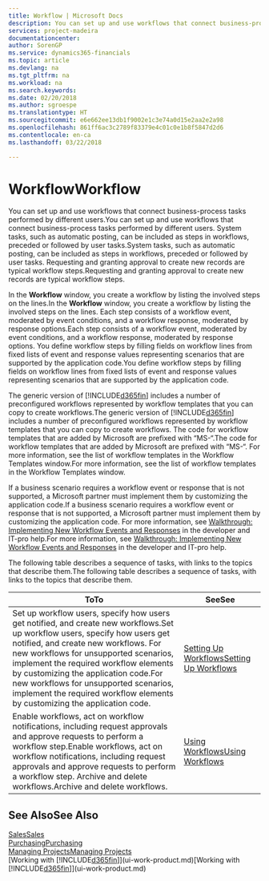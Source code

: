 ```yaml
---
title: Workflow | Microsoft Docs
description: You can set up and use workflows that connect business-process tasks performed by different users. System tasks, such as automatic posting, can be included as steps in workflows, preceded or followed by user tasks. Requesting and granting approval to create new records are typical workflow steps.
services: project-madeira
documentationcenter: 
author: SorenGP
ms.service: dynamics365-financials
ms.topic: article
ms.devlang: na
ms.tgt_pltfrm: na
ms.workload: na
ms.search.keywords: 
ms.date: 02/20/2018
ms.author: sgroespe
ms.translationtype: HT
ms.sourcegitcommit: e6e662ee13db1f9002e1c3e74a0d15e2aa2e2a98
ms.openlocfilehash: 861ff6ac3c2789f83379e4c01c0e1b8f5847d2d6
ms.contentlocale: en-ca
ms.lasthandoff: 03/22/2018

---
```

# <a name="workflow"></a><span data-ttu-id="f08ad-105">Workflow</span><span class="sxs-lookup"><span data-stu-id="f08ad-105">Workflow</span></span>
<span data-ttu-id="f08ad-106">You can set up and use workflows that connect business-process tasks performed by different users.</span><span class="sxs-lookup"><span data-stu-id="f08ad-106">You can set up and use workflows that connect business-process tasks performed by different users.</span></span> <span data-ttu-id="f08ad-107">System tasks, such as automatic posting, can be included as steps in workflows, preceded or followed by user tasks.</span><span class="sxs-lookup"><span data-stu-id="f08ad-107">System tasks, such as automatic posting, can be included as steps in workflows, preceded or followed by user tasks.</span></span> <span data-ttu-id="f08ad-108">Requesting and granting approval to create new records are typical workflow steps.</span><span class="sxs-lookup"><span data-stu-id="f08ad-108">Requesting and granting approval to create new records are typical workflow steps.</span></span>  

 <span data-ttu-id="f08ad-109">In the **Workflow** window, you create a workflow by listing the involved steps on the lines.</span><span class="sxs-lookup"><span data-stu-id="f08ad-109">In the **Workflow** window, you create a workflow by listing the involved steps on the lines.</span></span> <span data-ttu-id="f08ad-110">Each step consists of a workflow event, moderated by event conditions, and a workflow response, moderated by response options.</span><span class="sxs-lookup"><span data-stu-id="f08ad-110">Each step consists of a workflow event, moderated by event conditions, and a workflow response, moderated by response options.</span></span> <span data-ttu-id="f08ad-111">You define workflow steps by filling fields on workflow lines from fixed lists of event and response values representing scenarios that are supported by the application code.</span><span class="sxs-lookup"><span data-stu-id="f08ad-111">You define workflow steps by filling fields on workflow lines from fixed lists of event and response values representing scenarios that are supported by the application code.</span></span>  

 <span data-ttu-id="f08ad-112">The generic version of [!INCLUDE[d365fin](includes/d365fin_md.md)] includes a number of preconfigured workflows represented by workflow templates that you can copy to create workflows.</span><span class="sxs-lookup"><span data-stu-id="f08ad-112">The generic version of [!INCLUDE[d365fin](includes/d365fin_md.md)] includes a number of preconfigured workflows represented by workflow templates that you can copy to create workflows.</span></span> <span data-ttu-id="f08ad-113">The code for workflow templates that are added by Microsoft are prefixed with “MS-“.</span><span class="sxs-lookup"><span data-stu-id="f08ad-113">The code for workflow templates that are added by Microsoft are prefixed with “MS-“.</span></span> <span data-ttu-id="f08ad-114">For more information, see the list of workflow templates in the Workflow Templates window.</span><span class="sxs-lookup"><span data-stu-id="f08ad-114">For more information, see the list of workflow templates in the Workflow Templates window.</span></span>  

 <span data-ttu-id="f08ad-115">If a business scenario requires a workflow event or response that is not supported, a Microsoft partner must implement them by customizing the application code.</span><span class="sxs-lookup"><span data-stu-id="f08ad-115">If a business scenario requires a workflow event or response that is not supported, a Microsoft partner must implement them by customizing the application code.</span></span> <span data-ttu-id="f08ad-116">For more information, see [Walkthrough: Implementing New Workflow Events and Responses](/dynamics-nav/Walkthrough--Implementing-New-Workflow-Events-and-Responses) in the developer and IT-pro help.</span><span class="sxs-lookup"><span data-stu-id="f08ad-116">For more information, see [Walkthrough: Implementing New Workflow Events and Responses](/dynamics-nav/Walkthrough--Implementing-New-Workflow-Events-and-Responses) in the developer and IT-pro help.</span></span>  

 <span data-ttu-id="f08ad-117">The following table describes a sequence of tasks, with links to the topics that describe them.</span><span class="sxs-lookup"><span data-stu-id="f08ad-117">The following table describes a sequence of tasks, with links to the topics that describe them.</span></span>  

|<span data-ttu-id="f08ad-118">**To**</span><span class="sxs-lookup"><span data-stu-id="f08ad-118">**To**</span></span>|<span data-ttu-id="f08ad-119">**See**</span><span class="sxs-lookup"><span data-stu-id="f08ad-119">**See**</span></span>|  
|------------|-------------|  
|<span data-ttu-id="f08ad-120">Set up workflow users, specify how users get notified, and create new workflows.</span><span class="sxs-lookup"><span data-stu-id="f08ad-120">Set up workflow users, specify how users get notified, and create new workflows.</span></span> <span data-ttu-id="f08ad-121">For new workflows for unsupported scenarios, implement the required workflow elements by customizing the application code.</span><span class="sxs-lookup"><span data-stu-id="f08ad-121">For new workflows for unsupported scenarios, implement the required workflow elements by customizing the application code.</span></span>|[<span data-ttu-id="f08ad-122">Setting Up Workflows</span><span class="sxs-lookup"><span data-stu-id="f08ad-122">Setting Up Workflows</span></span>](across-set-up-workflows.md)|  
|<span data-ttu-id="f08ad-123">Enable workflows, act on workflow notifications, including request approvals and approve requests to perform a workflow step.</span><span class="sxs-lookup"><span data-stu-id="f08ad-123">Enable workflows, act on workflow notifications, including request approvals and approve requests to perform a workflow step.</span></span> <span data-ttu-id="f08ad-124">Archive and delete workflows.</span><span class="sxs-lookup"><span data-stu-id="f08ad-124">Archive and delete workflows.</span></span>|[<span data-ttu-id="f08ad-125">Using Workflows</span><span class="sxs-lookup"><span data-stu-id="f08ad-125">Using Workflows</span></span>](across-use-workflows.md)|  

## <a name="see-also"></a><span data-ttu-id="f08ad-126">See Also</span><span class="sxs-lookup"><span data-stu-id="f08ad-126">See Also</span></span>  
[<span data-ttu-id="f08ad-127">Sales</span><span class="sxs-lookup"><span data-stu-id="f08ad-127">Sales</span></span>](sales-manage-sales.md)  
[<span data-ttu-id="f08ad-128">Purchasing</span><span class="sxs-lookup"><span data-stu-id="f08ad-128">Purchasing</span></span>](purchasing-manage-purchasing.md)  
[<span data-ttu-id="f08ad-129">Managing Projects</span><span class="sxs-lookup"><span data-stu-id="f08ad-129">Managing Projects</span></span>](projects-manage-projects.md)  
<span data-ttu-id="f08ad-130">[Working with [!INCLUDE[d365fin](includes/d365fin_md.md)]](ui-work-product.md)</span><span class="sxs-lookup"><span data-stu-id="f08ad-130">[Working with [!INCLUDE[d365fin](includes/d365fin_md.md)]](ui-work-product.md)</span></span>

